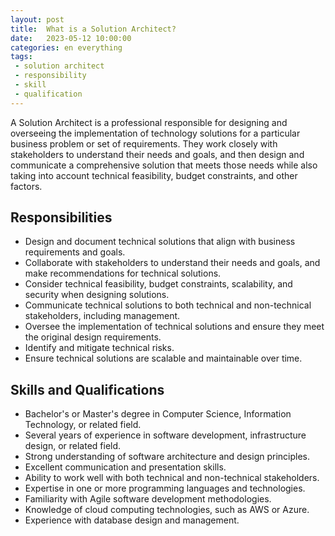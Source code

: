 ```yaml
---
layout: post
title:  What is a Solution Architect?
date:   2023-05-12 10:00:00
categories: en everything
tags:
 - solution architect
 - responsibility
 - skill
 - qualification
---
```

A Solution Architect is a professional responsible for designing and overseeing the implementation of technology solutions for a particular business problem or set of requirements. They work closely with stakeholders to understand their needs and goals, and then design and communicate a comprehensive solution that meets those needs while also taking into account technical feasibility, budget constraints, and other factors.

## Responsibilities

 - Design and document technical solutions that align with business requirements and goals.
 - Collaborate with stakeholders to understand their needs and goals, and make recommendations for technical solutions.
 - Consider technical feasibility, budget constraints, scalability, and security when designing solutions.
 - Communicate technical solutions to both technical and non-technical stakeholders, including management.
 - Oversee the implementation of technical solutions and ensure they meet the original design requirements.
 - Identify and mitigate technical risks.
 - Ensure technical solutions are scalable and maintainable over time.
 
## Skills and Qualifications
 
  - Bachelor's or Master's degree in Computer Science, Information Technology, or related field.
  - Several years of experience in software development, infrastructure design, or related field.
  - Strong understanding of software architecture and design principles.
  - Excellent communication and presentation skills.
  - Ability to work well with both technical and non-technical stakeholders.
  - Expertise in one or more programming languages and technologies.
  - Familiarity with Agile software development methodologies.
  - Knowledge of cloud computing technologies, such as AWS or Azure.
  - Experience with database design and management.